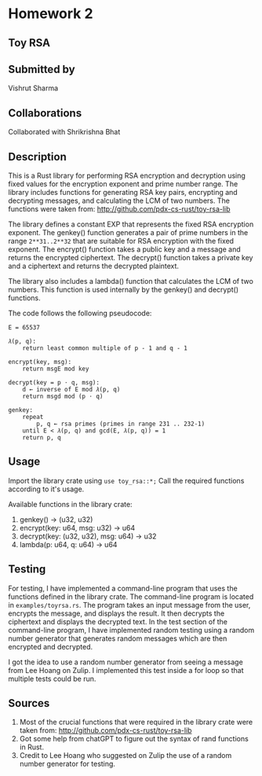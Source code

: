 # Homework 2

## Toy RSA

## Submitted by
Vishrut Sharma

## Collaborations
Collaborated with Shrikrishna Bhat

## Description
This is a Rust library for performing RSA encryption and decryption using fixed values for the encryption exponent and prime number range. The library includes functions for generating RSA key pairs, encrypting and decrypting messages, and calculating the LCM of two numbers. The functions were taken from: http://github.com/pdx-cs-rust/toy-rsa-lib

The library defines a constant EXP that represents the fixed RSA encryption exponent. The genkey() function generates a pair of prime numbers in the range ```2**31..2**32``` that are suitable for RSA encryption with the fixed exponent. The encrypt() function takes a public key and a message and returns the encrypted ciphertext. The decrypt() function takes a private key and a ciphertext and returns the decrypted plaintext.

The library also includes a lambda() function that calculates the LCM of two numbers. This function is used internally by the genkey() and decrypt() functions.

The code follows the following pseudocode:

    E = 65537

    𝜆(p, q):
        return least common multiple of p - 1 and q - 1

    encrypt(key, msg):
        return msgE mod key

    decrypt(key = p ⋅ q, msg):
        d ← inverse of E mod 𝜆(p, q)
        return msgd mod (p ⋅ q)

    genkey:
        repeat 
            p, q ← rsa primes (primes in range 231 .. 232-1)
        until E < 𝜆(p, q) and gcd(E, 𝜆(p, q)) = 1
        return p, q

## Usage
Import the library crate using ```use toy_rsa::*;```
Call the required functions according to it's usage.

Available functions in the library crate:

1) genkey() -> (u32, u32)
2) encrypt(key: u64, msg: u32) -> u64
3) decrypt(key: (u32, u32), msg: u64) -> u32
4) lambda(p: u64, q: u64) -> u64

## Testing
For testing, I have implemented a command-line program that uses the functions defined in the library crate. The command-line program is located in ```examples/toyrsa.rs```. The program takes an input message from the user, encrypts the message, and displays the result. It then decrypts the ciphertext and displays the decrypted text. In the test section of the command-line program, I have implemented random testing using a random number generator that generates random messages which are then encrypted and decrypted.

I got the idea to use a random number generator from seeing a message from Lee Hoang on Zulip. I implemented this test inside a for loop so that multiple tests could be run.

## Sources
1) Most of the crucial functions that were required in the library crate were taken from: http://github.com/pdx-cs-rust/toy-rsa-lib
2) Got some help from chatGPT to figure out the syntax of rand functions in Rust.
3) Credit to Lee Hoang who suggested on Zulip the use of a random number generator for testing.